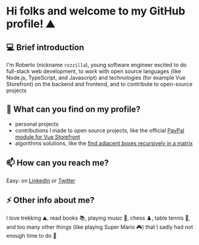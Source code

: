 # Hi folks and welcome to my GitHub profile! ⛰️
## 💻 Brief introduction
I'm Roberto (nickname `rozzilla`), young software engineer excited to do full-stack web development, to work with open source languages (like Node.js, TypeScript, and Javascript) and technologies (for example Vue Storefront) on the backend and frontend, and to contribute to open-source projects

## 🔭 What can you find on my profile?
- personal projects
- contributions I made to open source projects, like the official [PayPal module for Vue Storefront](https://github.com/develodesign/vsf-payment-paypal)
- algorithms solutions, like the [find adjacent boxes recursively in a matrix](https://gist.github.com/rozzilla/8878827106b7def80fd7fdec1f97dfed)

## 📫 How can you reach me?
Easy: on [LinkedIn](https://www.linkedin.com/in/rbianchidev) or [Twitter](https://twitter.com/rbianchidev)

## ⚡ Other info about me?
I love trekking ⛰️, read books 📚, playing music 🎹, chess ♟️, table tennis 🏓, and too many other things (like playing Super Mario 🎮) that I sadly had not enough time to do 🤣
